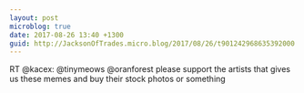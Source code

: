 ```yaml
---
layout: post
microblog: true
date: 2017-08-26 13:40 +1300
guid: http://JacksonOfTrades.micro.blog/2017/08/26/t901242968635392000.html
---
```

RT @kacex: @tinymeows @oranforest please support the artists that gives us these memes and buy their stock photos or something
